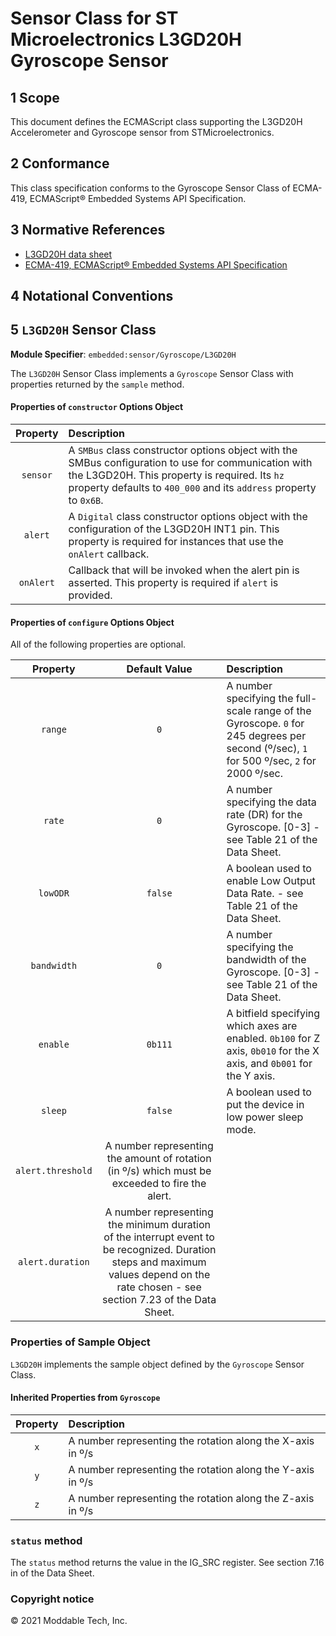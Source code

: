 # Sensor Class for ST Microelectronics L3GD20H Gyroscope Sensor

## 1 Scope

This document defines the ECMAScript class supporting the L3GD20H Accelerometer and Gyroscope sensor from STMicroelectronics.

## 2 Conformance

This class specification conforms to the Gyroscope Sensor Class of ECMA-419, ECMAScript® Embedded Systems API Specification.

## 3 Normative References

- [L3GD20H data sheet](https://www.st.com/resource/en/datasheet/l3gd20h.pdf)
- [ECMA-419, ECMAScript® Embedded Systems API Specification](https://419.ecma-international.org)

## 4 Notational Conventions

## 5 `L3GD20H` Sensor Class

**Module Specifier**: `embedded:sensor/Gyroscope/L3GD20H`

The `L3GD20H` Sensor Class implements a `Gyroscope` Sensor Class with properties returned by the `sample` method.

#### Properties of `constructor` Options Object

| Property | Description |
| :---: | :--- |
| `sensor` | A `SMBus` class constructor options object with the SMBus configuration to use for communication with the L3GD20H. This property is required. Its `hz` property defaults to `400_000` and its `address` property to `0x6B`.
| `alert` | A `Digital` class constructor options object with the configuration of the L3GD20H INT1 pin. This property is required for instances that use the `onAlert` callback.
| `onAlert` | Callback that will be invoked when the alert pin is asserted. This property is required if `alert` is provided.


#### Properties of `configure` Options Object

All of the following properties are optional.

| Property | Default Value | Description |
| :---: | :---: |  :--- |
| `range` | `0` | A number specifying the full-scale range of the Gyroscope. `0` for 245 degrees per second (º/sec), `1` for 500 º/sec, `2` for 2000 º/sec.
| `rate` | `0` | A number specifying the data rate (DR) for the Gyroscope. [0-3] - see Table 21 of the Data Sheet.
| `lowODR` | `false` | A boolean used to enable Low Output Data Rate. - see Table 21 of the Data Sheet.
| `bandwidth` | `0` | A number specifying the bandwidth of the Gyroscope. [0-3] - see Table 21 of the Data Sheet.
| `enable` | `0b111` | A bitfield specifying which axes are enabled. `0b100` for Z axis, `0b010` for the X axis, and `0b001` for the Y axis.
| `sleep` | `false` | A boolean used to put the device in low power sleep mode. 
| `alert.threshold` | A number representing the amount of rotation (in º/s) which must be exceeded to fire the alert.
| `alert.duration` | A number representing the minimum duration of the interrupt event to be recognized. Duration steps and maximum values depend on the rate chosen - see section 7.23 of the Data Sheet.


### Properties of Sample Object
`L3GD20H` implements the sample object defined by the `Gyroscope` Sensor Class.

#### Inherited Properties from `Gyroscope`

| Property | Description |
| :---: | :--- |
| `x` | A number representing the rotation along the X-axis in º/s
| `y` | A number representing the rotation along the Y-axis in º/s
| `z` | A number representing the rotation along the Z-axis in º/s


### `status` method

The `status` method returns the value in the IG_SRC register. See section 7.16 in of the Data Sheet.

### Copyright notice

© 2021 Moddable Tech, Inc.
